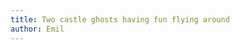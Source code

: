 ```yaml
---
title: Two castle ghosts having fun flying around
author: Emil
---
```

<figure class="bleed">
<img src="/img/emil-drawing/IMG_1346.jpg" alt="">
</figure>